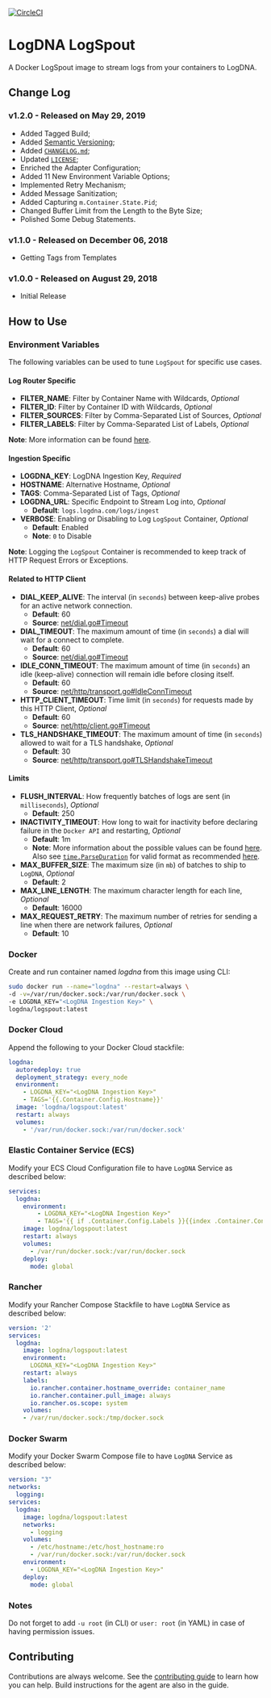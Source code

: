 [![CircleCI](https://circleci.com/gh/logdna/logspout.svg?style=svg)](https://circleci.com/gh/logdna/logspout)

# LogDNA LogSpout

A Docker LogSpout image to stream logs from your containers to LogDNA.

## Change Log

### v1.2.0 - Released on May 29, 2019

* Added Tagged Build;
* Added [Semantic Versioning](http://semver.org);
* Added [`CHANGELOG.md`](https://github.com/logdna/logspout/blob/master/CHANGELOG.md);
* Updated [`LICENSE`](https://github.com/logdna/logspout/blob/master/LICENSE);
* Enriched the Adapter Configuration;
* Added 11 New Environment Variable Options;
* Implemented Retry Mechanism;
* Added Message Sanitization;
* Added Capturing `m.Container.State.Pid`;
* Changed Buffer Limit from the Length to the Byte Size;
* Polished Some Debug Statements.

### v1.1.0 - Released on December 06, 2018

* Getting Tags from Templates

### v1.0.0 - Released on August 29, 2018

* Initial Release

## How to Use

### Environment Variables

The following variables can be used to tune `LogSpout` for specific use cases.

#### Log Router Specific

* __FILTER_NAME__: Filter by Container Name with Wildcards, *Optional*
* __FILTER_ID__: Filter by Container ID with Wildcards, *Optional*
* __FILTER_SOURCES__: Filter by Comma-Separated List of Sources, *Optional*
* __FILTER_LABELS__: Filter by Comma-Separated List of Labels, *Optional*

__Note__: More information can be found [here](https://github.com/gliderlabs/logspout/tree/0da75a223db992cd5abc836796174588ddfc62b4/routesapi#routes-resource).

#### Ingestion Specific

* __LOGDNA_KEY__: LogDNA Ingestion Key, *Required*
* __HOSTNAME__: Alternative Hostname, *Optional*
* __TAGS__: Comma-Separated List of Tags, *Optional*
* __LOGDNA_URL__: Specific Endpoint to Stream Log into, *Optional*
  * __Default__: `logs.logdna.com/logs/ingest`
* __VERBOSE__: Enabling or Disabling to Log `LogSpout` Container, *Optional*
  * __Default__: Enabled
  * __Note__: `0` to Disable

__Note__: Logging the `LogSpout` Container is recommended to keep track of HTTP Request Errors or Exceptions.

#### Related to HTTP Client
* __DIAL_KEEP_ALIVE__: The interval (in `seconds`) between keep-alive probes for an active network connection.
  * __Default__: 60
  * __Source__: [net/dial.go#Timeout](https://github.com/golang/go/blob/master/src/net/dial.go#L72-L79)
* __DIAL_TIMEOUT__: The maximum amount of time (in `seconds`) a dial will wait for a connect to complete.
  * __Default__: 60
  * __Source__: [net/dial.go#Timeout](https://github.com/golang/go/blob/master/src/net/dial.go#L27-L39)
* __IDLE_CONN_TIMEOUT__: The maximum amount of time (in `seconds`) an idle (keep-alive) connection will remain idle before closing itself.
  * __Default__: 60
  * __Source__: [net/http/transport.go#IdleConnTimeout](https://github.com/golang/go/blob/master/src/net/http/transport.go#L213-L217)
* __HTTP_CLIENT_TIMEOUT__: Time limit (in `seconds`) for requests made by this HTTP Client, *Optional*
  * __Default__: 60
  * __Source__: [net/http/client.go#Timeout](https://github.com/golang/go/blob/master/src/net/http/client.go#L89-L104)
* __TLS_HANDSHAKE_TIMEOUT__: The maximum amount of time (in `seconds`) allowed to wait for a TLS handshake, *Optional*
  * __Default__: 30
  * __Source__: [net/http/transport.go#TLSHandshakeTimeout](https://github.com/golang/go/blob/master/src/net/http/transport.go#L171-L173)

#### Limits
* __FLUSH_INTERVAL__: How frequently batches of logs are sent (in `milliseconds`), *Optional*
  * __Default__: 250
* __INACTIVITY_TIMEOUT__: How long to wait for inactivity before declaring failure in the `Docker API` and restarting, *Optional*
  * __Default__: 1m
  * __Note__: More information about the possible values can be found [here](https://github.com/gliderlabs/logspout#detecting-timeouts-in-docker-log-streams). Also see [`time.ParseDuration`](https://golang.org/pkg/time/#ParseDuration) for valid format as recommended [here](https://github.com/gliderlabs/logspout/blob/e671009d9df10e8139f6a4bea8adc9c7878ff4e9/router/pump.go#L112-L116).
* __MAX_BUFFER_SIZE__: The maximum size (in `mb`) of batches to ship to `LogDNA`, *Optional*
  * __Default__: 2
* __MAX_LINE_LENGTH__: The maximum character length for each line, *Optional*
  * __Default__: 16000
* __MAX_REQUEST_RETRY__: The maximum number of retries for sending a line when there are network failures, *Optional*
  * __Default__: 10

### Docker

Create and run container named *logdna* from this image using CLI:
```bash
sudo docker run --name="logdna" --restart=always \
-d -v=/var/run/docker.sock:/var/run/docker.sock \
-e LOGDNA_KEY="<LogDNA Ingestion Key>" \
logdna/logspout:latest
```

### Docker Cloud

Append the following to your Docker Cloud stackfile:
```yaml
logdna:
  autoredeploy: true
  deployment_strategy: every_node
  environment:
    - LOGDNA_KEY="<LogDNA Ingestion Key>"
    - TAGS='{{.Container.Config.Hostname}}'
  image: 'logdna/logspout:latest'
  restart: always
  volumes:
    - '/var/run/docker.sock:/var/run/docker.sock'
```

### Elastic Container Service (ECS)

Modify your ECS Cloud Configuration file to have `LogDNA` Service as described below:
```yaml
services:
  logdna:
    environment:
        - LOGDNA_KEY="<LogDNA Ingestion Key>"
        - TAGS='{{ if .Container.Config.Labels }}{{index .Container.Config.Labels "com.amazonaws.ecs.task-definition-family"}}:{{index .Container.Config.Labels "com.amazonaws.ecs.container-name"}}{{ else }}{{.ContainerName}}{{ end }}'
    image: logdna/logspout:latest
    restart: always
    volumes:
      - /var/run/docker.sock:/var/run/docker.sock
    deploy:
      mode: global
```

### Rancher

Modify your Rancher Compose Stackfile to have `LogDNA` Service as described below:
```yaml
version: '2'
services:
  logdna:
    image: logdna/logspout:latest
    environment:
      LOGDNA_KEY="<LogDNA Ingestion Key>"
    restart: always
    labels:
      io.rancher.container.hostname_override: container_name
      io.rancher.container.pull_image: always
      io.rancher.os.scope: system
    volumes:
    - /var/run/docker.sock:/tmp/docker.sock
```

### Docker Swarm

Modify your Docker Swarm Compose file to have `LogDNA` Service as described below:
```yaml
version: "3"
networks:
  logging:
services:
  logdna:
    image: logdna/logspout:latest
    networks:
      - logging
    volumes:
      - /etc/hostname:/etc/host_hostname:ro
      - /var/run/docker.sock:/var/run/docker.sock
    environment:
      - LOGDNA_KEY="<LogDNA Ingestion Key>"
    deploy:
      mode: global
```

### Notes

Do not forget to add `-u root` (in CLI) or `user: root` (in YAML) in case of having permission issues.

## Contributing

Contributions are always welcome. See the [contributing guide](/CONTRIBUTING.md) to learn how you can help. Build instructions for the agent are also in the guide.
